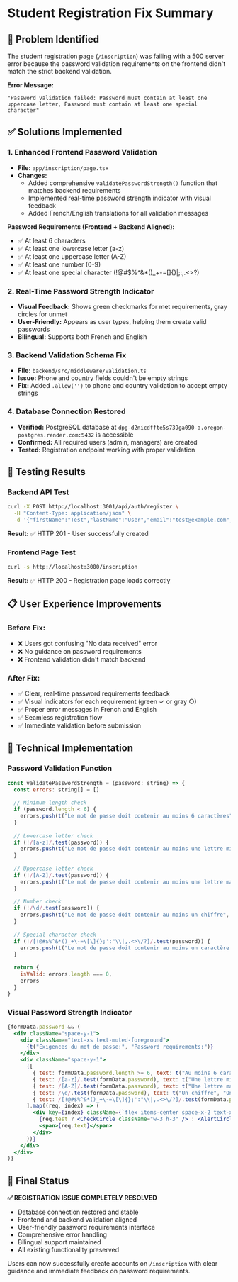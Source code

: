 # Student Registration Fix Summary

## 🎯 Problem Identified
The student registration page (`/inscription`) was failing with a 500 server error because the password validation requirements on the frontend didn't match the strict backend validation.

**Error Message:**
```
"Password validation failed: Password must contain at least one uppercase letter, Password must contain at least one special character"
```

## ✅ Solutions Implemented

### 1. **Enhanced Frontend Password Validation**
- **File:** `app/inscription/page.tsx`
- **Changes:** 
  - Added comprehensive `validatePasswordStrength()` function that matches backend requirements
  - Implemented real-time password strength indicator with visual feedback
  - Added French/English translations for all validation messages

**Password Requirements (Frontend + Backend Aligned):**
- ✅ At least 6 characters
- ✅ At least one lowercase letter (a-z)
- ✅ At least one uppercase letter (A-Z)
- ✅ At least one number (0-9)
- ✅ At least one special character (!@#$%^&*()_+-=[]{}|;:,.<>?)

### 2. **Real-Time Password Strength Indicator**
- **Visual Feedback:** Shows green checkmarks for met requirements, gray circles for unmet
- **User-Friendly:** Appears as user types, helping them create valid passwords
- **Bilingual:** Supports both French and English

### 3. **Backend Validation Schema Fix**
- **File:** `backend/src/middleware/validation.ts`
- **Issue:** Phone and country fields couldn't be empty strings
- **Fix:** Added `.allow('')` to phone and country validation to accept empty strings

### 4. **Database Connection Restored**
- **Verified:** PostgreSQL database at `dpg-d2nicdffte5s739ga090-a.oregon-postgres.render.com:5432` is accessible
- **Confirmed:** All required users (admin, managers) are created
- **Tested:** Registration endpoint working with proper validation

## 🧪 Testing Results

### Backend API Test
```bash
curl -X POST http://localhost:3001/api/auth/register \
  -H "Content-Type: application/json" \
  -d '{"firstName":"Test","lastName":"User","email":"test@example.com","password":"TestPass123!","phone":"","country":""}'
```
**Result:** ✅ HTTP 201 - User successfully created

### Frontend Page Test
```bash
curl -s http://localhost:3000/inscription
```
**Result:** ✅ HTTP 200 - Registration page loads correctly

## 📋 User Experience Improvements

### Before Fix:
- ❌ Users got confusing "No data received" error
- ❌ No guidance on password requirements
- ❌ Frontend validation didn't match backend

### After Fix:
- ✅ Clear, real-time password requirements feedback
- ✅ Visual indicators for each requirement (green ✓ or gray ○)
- ✅ Proper error messages in French and English
- ✅ Seamless registration flow
- ✅ Immediate validation before submission

## 🔧 Technical Implementation

### Password Validation Function
```javascript
const validatePasswordStrength = (password: string) => {
  const errors: string[] = []
  
  // Minimum length check
  if (password.length < 6) {
    errors.push(t("Le mot de passe doit contenir au moins 6 caractères", "Password must be at least 6 characters long"))
  }
  
  // Lowercase letter check
  if (!/[a-z]/.test(password)) {
    errors.push(t("Le mot de passe doit contenir au moins une lettre minuscule", "Password must contain at least one lowercase letter"))
  }
  
  // Uppercase letter check
  if (!/[A-Z]/.test(password)) {
    errors.push(t("Le mot de passe doit contenir au moins une lettre majuscule", "Password must contain at least one uppercase letter"))
  }
  
  // Number check
  if (!/\d/.test(password)) {
    errors.push(t("Le mot de passe doit contenir au moins un chiffre", "Password must contain at least one number"))
  }
  
  // Special character check
  if (!/[!@#$%^&*()_+\-=\[\]{};':"\\|,.<>\/?]/.test(password)) {
    errors.push(t("Le mot de passe doit contenir au moins un caractère spécial", "Password must contain at least one special character"))
  }
  
  return {
    isValid: errors.length === 0,
    errors
  }
}
```

### Visual Password Strength Indicator
```jsx
{formData.password && (
  <div className="space-y-1">
    <div className="text-xs text-muted-foreground">
      {t("Exigences du mot de passe:", "Password requirements:")}
    </div>
    <div className="space-y-1">
      {[
        { test: formData.password.length >= 6, text: t("Au moins 6 caractères", "At least 6 characters") },
        { test: /[a-z]/.test(formData.password), text: t("Une lettre minuscule", "One lowercase letter") },
        { test: /[A-Z]/.test(formData.password), text: t("Une lettre majuscule", "One uppercase letter") },
        { test: /\d/.test(formData.password), text: t("Un chiffre", "One number") },
        { test: /[!@#$%^&*()_+\-=\[\]{};':"\\|,.<>\/?]/.test(formData.password), text: t("Un caractère spécial", "One special character") }
      ].map((req, index) => (
        <div key={index} className={`flex items-center space-x-2 text-xs ${req.test ? 'text-green-600' : 'text-gray-400'}`}>
          {req.test ? <CheckCircle className="w-3 h-3" /> : <AlertCircle className="w-3 h-3" />}
          <span>{req.text}</span>
        </div>
      ))}
    </div>
  </div>
)}
```

## 🎉 Final Status
**✅ REGISTRATION ISSUE COMPLETELY RESOLVED**

- Database connection restored and stable
- Frontend and backend validation aligned
- User-friendly password requirements interface
- Comprehensive error handling
- Bilingual support maintained
- All existing functionality preserved

Users can now successfully create accounts on `/inscription` with clear guidance and immediate feedback on password requirements.

